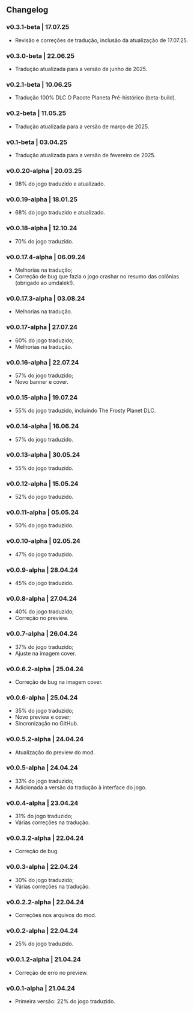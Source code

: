 ## Changelog
### v0.3.1-beta | 17.07.25
- Revisão e correções de tradução, inclusão da atualização de 17.07.25.

### v0.3.0-beta | 22.06.25
- Tradução atualizada para a versão de junho de 2025.

### v0.2.1-beta | 10.06.25
- Tradução 100% DLC O Pacote Planeta Pré-histórico (beta-build).

### v0.2-beta | 11.05.25
- Tradução atualizada para a versão de março de 2025.

### v0.1-beta | 03.04.25
- Tradução atualizada para a versão de fevereiro de 2025.

### v0.0.20-alpha | 20.03.25
- 98% do jogo traduzido e atualizado.

### v0.0.19-alpha | 18.01.25
- 68% do jogo traduzido e atualizado.

### v0.0.18-alpha | 12.10.24
- 70% do jogo traduzido.

### v0.0.17.4-alpha | 06.09.24
- Melhorias na tradução;
- Correção de bug que fazia o jogo crashar no resumo das colônias (obrigado ao umdalek!).

### v0.0.17.3-alpha | 03.08.24
- Melhorias na tradução.

### v0.0.17-alpha | 27.07.24
- 60% do jogo traduzido;
- Melhorias na tradução.

### v0.0.16-alpha | 22.07.24
- 57% do jogo traduzido;
- Novo banner e cover.

### v0.0.15-alpha | 19.07.24
- 55% do jogo traduzido, incluindo The Frosty Planet DLC.

### v0.0.14-alpha | 16.06.24
- 57% do jogo traduzido.

### v0.0.13-alpha | 30.05.24
- 55% do jogo traduzido.

### v0.0.12-alpha | 15.05.24
- 52% do jogo traduzido.

### v0.0.11-alpha | 05.05.24
- 50% do jogo traduzido.

### v0.0.10-alpha | 02.05.24
- 47% do jogo traduzido.

### v0.0.9-alpha | 28.04.24
- 45% do jogo traduzido.

### v0.0.8-alpha | 27.04.24
- 40% do jogo traduzido;
- Correção no preview.

### v0.0.7-alpha | 26.04.24
- 37% do jogo traduzido;
- Ajuste na imagem cover.

### v0.0.6.2-alpha | 25.04.24
- Correção de bug na imagem cover.

### v0.0.6-alpha | 25.04.24
- 35% do jogo traduzido;
- Novo preview e cover;
- Sincronização no GitHub.

### v0.0.5.2-alpha | 24.04.24
- Atualização do preview do mod.

### v0.0.5-alpha | 24.04.24
- 33% do jogo traduzido;
- Adicionada a versão da tradução à interface do jogo.

### v0.0.4-alpha | 23.04.24
- 31% do jogo traduzido;
- Várias correções na tradução.

### v0.0.3.2-alpha | 22.04.24
- Correção de bug.

### v0.0.3-alpha | 22.04.24
- 30% do jogo traduzido;
- Várias correções na tradução.

### v0.0.2.2-alpha | 22.04.24
- Correções nos arquivos do mod.

### v0.0.2-alpha | 22.04.24
- 25% do jogo traduzido.

### v0.0.1.2-alpha | 21.04.24
- Correção de erro no preview.

### v0.0.1-alpha | 21.04.24
- Primeira versão: 22% do jogo traduzido.
